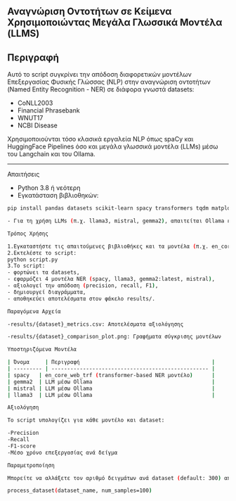 ## Αναγνώριση Οντοτήτων σε Κείμενα Χρησιμοποιώντας Μεγάλα Γλωσσικά Μοντέλα (LLMS)

## Περιγραφή

Αυτό το script συγκρίνει την απόδοση διαφορετικών μοντέλων Επεξεργασίας Φυσικής Γλώσσας (NLP) στην αναγνώριση οντοτήτων (Named Entity Recognition - NER) σε διάφορα γνωστά datasets:

- CoNLL2003
- Financial Phrasebank
- WNUT17
- NCBI Disease

Χρησιμοποιούνται τόσο κλασικά εργαλεία NLP όπως spaCy και HuggingFace Pipelines όσο και μεγάλα γλωσσικά μοντέλα (LLMs) μέσω του Langchain και του Ollama.

---

Απαιτήσεις

- Python 3.8 ή νεότερη
- Εγκατάσταση βιβλιοθηκών:

```bash
pip install pandas datasets scikit-learn spacy transformers tqdm matplotlib langchain_ollama

- Για τη χρήση LLMs (π.χ. llama3, mistral, gemma2), απαιτείται Ollama εγκατεστημένο και σε λειτουργία τοπικά.

Τρόπος Χρήσης

1.Εγκαταστήστε τις απαιτούμενες βιβλιοθήκες και τα μοντέλα (π.χ. en_core_web_trf του spaCy).
2.Εκτελέστε το script:
python script.py
3.Το script:
- φορτώνει τα datasets,
- εφαρμόζει 4 μοντέλα NER (spacy, llama3, gemma2:latest, mistral),
- αξιολογεί την απόδοση (precision, recall, F1),
- δημιουργεί διαγράμματα,
- αποθηκεύει αποτελέσματα στον φάκελο results/.

Παραγόμενα Αρχεία

-results/{dataset}_metrics.csv: Αποτελέσματα αξιολόγησης

-results/{dataset}_comparison_plot.png: Γραφήματα σύγκρισης μοντέλων

Υποστηριζόμενα Μοντέλα

| Όνομα     | Περιγραφή                                          |
| --------- | -------------------------------------------------- |
| spacy   | en_core_web_trf (transformer-based NER μοντέλο)      |
| gemma2  | LLM μέσω Ollama                                      |
| mistral | LLM μέσω Ollama                                      |
| llama3  | LLM μέσω Ollama                                      |

Αξιολόγηση

Το script υπολογίζει για κάθε μοντέλο και dataset:

-Precision
-Recall
-F1-score
-Μέσο χρόνο επεξεργασίας ανά δείγμα

Παραμετροποίηση

Μπορείτε να αλλάξετε τον αριθμό δειγμάτων ανά dataset (default: 300) από τη συνάρτηση:

process_dataset(dataset_name, num_samples=100)
